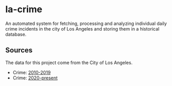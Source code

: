 # la-crime
An automated system for fetching, processing and analyzing individual daily crime incidents in the city of Los Angeles and storing them in a historical database.

## Sources

The data for this project come from the City of Los Angeles. 

- Crime: [2010-2019](https://data.lacity.org/Public-Safety/Crime-Data-from-2010-to-2019/63jg-8b9z/about_data)
- Crime: [2020-present](https://data.lacity.org/Public-Safety/Crime-Data-from-2020-to-Present/2nrs-mtv8/about_data)